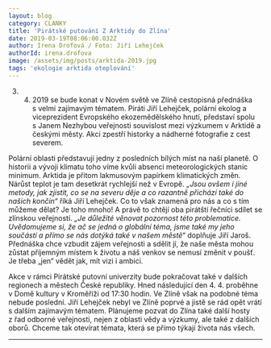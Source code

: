 ```yaml
---
layout: blog
category: CLANKY
title: 'Pirátské putování Z Arktidy do Zlína'
date: 2019-03-19T08:06:00.032Z
author: Irena Drofová / Foto: Jiří Lehejček
authorId: irena.drofova
image: /assets/img/posts/arktida-2019.jpg   
tags: 'ekologie arktida oteplování'
---
```


3. 4. 2019 se bude konat v Novém světě ve Zlíně cestopisná přednáška s velmi zajímavým tématem. Piráti Jiří Lehejček, polární ekolog a viceprezident Evropského ekozemědělského hnutí, představí spolu s Janem Nezhybou veřejnosti souvislost mezi výzkumem v Arktidě a českými městy. Akci zpestří historky a nádherné fotografie z cest severem.

Polární oblasti představují jedny z posledních bílých míst na naší planetě. O historii a vývoji klimatu toho víme kvůli absenci meteorologických stanic minimum. Arktida je přitom lakmusovým papírkem klimatických změn. Nárůst teplot je tam desetkrát rychlejší než v Evropě. *„Jsou ovšem i jiné metody, jak zjistit, co se na severu děje a co razantně přichází také do našich končin“* říká Jiří Lehejček. Co to však znamená pro nás a co s tím můžeme dělat? Je toho mnoho! A právě to chtějí oba pirátští řečníci sdílet se zlínskou veřejností. *„Je důležité věnovat pozornost této problematice. Uvědomujeme si, že ač se jedná o globální téma, jsme také my jeho součástí a přímo se nás dotýká také v našem městě“* doplňuje Jiří Jaroš. Přednáška chce vzbudit zájem veřejnosti a sdělit jí, že naše města mohou zůstat příjemným místem k životu a náš venkov se nemusí změnit v poušť. Je třeba „jen“ vědět jak, mít vizi i ambici.

Akce v rámci Pirátské putovní univerzity bude pokračovat také v dalších regionech a městech České republiky. Hned následující den 4. 4. proběhne v Domě kultury v Kroměříži od 17:30 hodin. Ve Zlíně však na podobné téma nebude poslední. Jiří Lehejček nebyl ve Zlíně poprvé a jistě se rád opět vrátí s dalším zajímavým tématem. Plánujeme pozvat do Zlína také další hosty z řad odborné veřejnosti, nejen z oblasti vědy a výzkumy, ale také z dalších oborů. Chceme tak otevírat témata, která se přímo týkají života nás všech.





- - -
